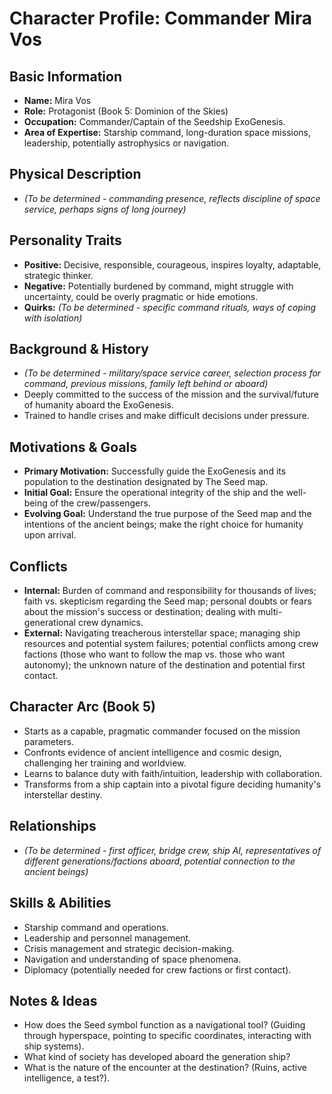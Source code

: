 # Character Profile: Commander Mira Vos

## Basic Information
- **Name:** Mira Vos
- **Role:** Protagonist (Book 5: Dominion of the Skies)
- **Occupation:** Commander/Captain of the Seedship ExoGenesis.
- **Area of Expertise:** Starship command, long-duration space missions, leadership, potentially astrophysics or navigation.

## Physical Description
- *(To be determined - commanding presence, reflects discipline of space service, perhaps signs of long journey)*

## Personality Traits
- **Positive:** Decisive, responsible, courageous, inspires loyalty, adaptable, strategic thinker.
- **Negative:** Potentially burdened by command, might struggle with uncertainty, could be overly pragmatic or hide emotions.
- **Quirks:** *(To be determined - specific command rituals, ways of coping with isolation)*

## Background & History
- *(To be determined - military/space service career, selection process for command, previous missions, family left behind or aboard)*
- Deeply committed to the success of the mission and the survival/future of humanity aboard the ExoGenesis.
- Trained to handle crises and make difficult decisions under pressure.

## Motivations & Goals
- **Primary Motivation:** Successfully guide the ExoGenesis and its population to the destination designated by The Seed map.
- **Initial Goal:** Ensure the operational integrity of the ship and the well-being of the crew/passengers.
- **Evolving Goal:** Understand the true purpose of the Seed map and the intentions of the ancient beings; make the right choice for humanity upon arrival.

## Conflicts
- **Internal:** Burden of command and responsibility for thousands of lives; faith vs. skepticism regarding the Seed map; personal doubts or fears about the mission's success or destination; dealing with multi-generational crew dynamics.
- **External:** Navigating treacherous interstellar space; managing ship resources and potential system failures; potential conflicts among crew factions (those who want to follow the map vs. those who want autonomy); the unknown nature of the destination and potential first contact.

## Character Arc (Book 5)
- Starts as a capable, pragmatic commander focused on the mission parameters.
- Confronts evidence of ancient intelligence and cosmic design, challenging her training and worldview.
- Learns to balance duty with faith/intuition, leadership with collaboration.
- Transforms from a ship captain into a pivotal figure deciding humanity's interstellar destiny.

## Relationships
- *(To be determined - first officer, bridge crew, ship AI, representatives of different generations/factions aboard, potential connection to the ancient beings)*

## Skills & Abilities
- Starship command and operations.
- Leadership and personnel management.
- Crisis management and strategic decision-making.
- Navigation and understanding of space phenomena.
- Diplomacy (potentially needed for crew factions or first contact).

## Notes & Ideas
- How does the Seed symbol function as a navigational tool? (Guiding through hyperspace, pointing to specific coordinates, interacting with ship systems).
- What kind of society has developed aboard the generation ship?
- What is the nature of the encounter at the destination? (Ruins, active intelligence, a test?). 